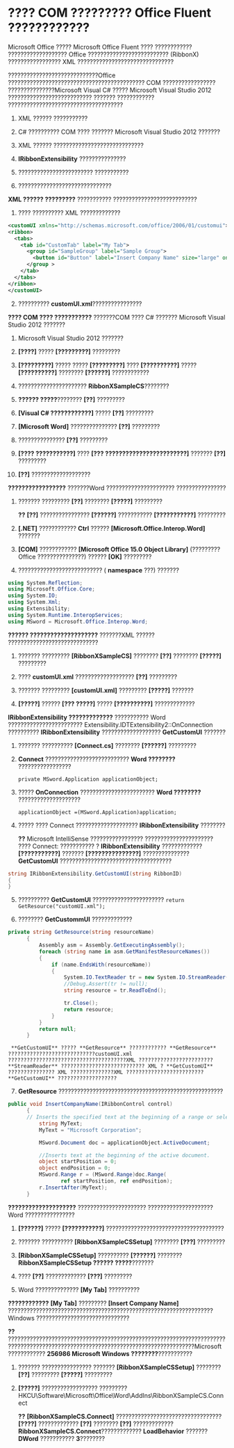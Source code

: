 
# ???? COM ????????? Office Fluent ????????????

Microsoft Office ????? Microsoft Office Fluent ???? ???????????? ??????????????????? Office ?????????????????????????? (RibbonX) ????????????????? XML ???????????????????????????????

?????????????????????????????Office ???????????????????????????????????????????? COM ????????????????? ???????????????Microsoft Visual C# ????? Microsoft Visual Studio 2012 ??????????????????????????? ??????? ???????????? ?????????????????????????????????????

1. XML ?????? ???????????
    
2. C# ?????????? COM ???? ??????? Microsoft Visual Studio 2012 ???????
    
3. XML ?????? ?????????????????????????????
    
4.  **IRibbonExtensibility** ???????????????
    
5. ???????????????????????? ???????????
    
6. ??????????????????????????????
    
 **XML ?????? ?????????**
??????????? ??????????????????????????? 

1. ???? ?????????? XML ????????????? 
    
  ```XML
  <customUI xmlns="http://schemas.microsoft.com/office/2006/01/customui"> 
  <ribbon> 
    <tabs> 
      <tab id="CustomTab" label="My Tab"> 
        <group id="SampleGroup" label="Sample Group"> 
          <button id="Button" label="Insert Company Name" size="large" onAction="InsertCompanyName" /> 
        </group > 
      </tab> 
    </tabs> 
  </ribbon> 
</customUI> 

  ```

2. ?????????? **customUI.xml**????????????????
    

 **???? COM ???? ???????????**
???????COM ???? C# ??????? Microsoft Visual Studio 2012 ???????

1. Microsoft Visual Studio 2012 ???????
    
2.  **[????]** ????? **[?????????]** ?????????
    
3.  **[?????????]** ????? ????? **[?????????]** ???? **[??????????]** ????? **[??????????]** ???????? **[??????]** ????????????
    
4. ?????????????????????? **RibbonXSampleCS**????????
    
5.  **?????? ?????**???????? **[??]** ?????????
    
6.  **[Visual C# ????????????]** ????? **[??]** ?????????
    
7.  **[Microsoft Word]** ??????????????? **[??]** ?????????
    
8. ??????????????? **[??]** ?????????
    
9.  **[???? ???????????]** ???? **[??? ????????????????????????]** ??????? **[??]** ?????????
    
10.  **[??]** ???????????????????
    

 **?????????????????**
???????Word ?????????????????????? ???????????????? 

1. ??????? ?????????  **[??]** ???????? **[?????]** ?????????
    
     **??**   **[??]** ???????????????? **[??????]** ??????????? **[???????????]** ?????????
2.  **[.NET]** ???????????? **Ctrl** ?????? **[Microsoft.Office.Interop.Word]** ???????
    
3.  **[COM]** ???????????? **[Microsoft Office 15.0 Object Library]** (????????? Office ???????????????) ?????? **[OK]** ?????????
    
4. ??????????????????????????? ( **namespace** ???) ???????
    
  ```C#
  using System.Reflection; 
using Microsoft.Office.Core; 
using System.IO; 
using System.Xml; 
using Extensibility; 
using System.Runtime.InteropServices; 
using MSword = Microsoft.Office.Interop.Word; 

  ```


 **?????? ????????????????????**
???????XML ?????? ?????????????????????????????

1. ??????? ?????????  **[RibbonXSampleCS]** ???????? **[??]** ???????? **[?????]** ?????????
    
2. ????  **customUI.xml** ??????????????????? **[??]** ?????????
    
3. ??????? ?????????  **[customUI.xml]** ????????? **[?????]** ???????
    
4.  **[?????]** ?????? **[??? ?????]** ????? **[??????????]** ?????????????
    

 **IRibbonExtensibility ?????????????**
??????????? Word ???????????????????????? Extensibility.IDTExtensibility2::OnConnection ?????????? **IRibbonExtensibility** ??????????????????? **GetCustomUI** ???????

1. ??????? ?????????? **[Connect.cs]** ???????? **[??????]** ?????????
    
2.  **Connect** ??????????????????????????? **Word ????????** ?????????????????
    
     `private MSword.Application applicationObject;`
    
3. ?????  **OnConnection** ???????????????????????? **Word ????????** ????????????????????
    
     `applicationObject =(MSword.Application)application;`
    
4. ????? ???? Connect ???????????????????? **IRibbonExtensibility** ????????
    
     **??**  Microsoft IntelliSense ????????????????? ?????????????????????? ???? Connect: ??????????? ? **IRibbonExtensibility** ????????????? **[???????????]** ??????? **[???????????????]** ??????????????? **GetCustomUI** ????????????????????????????????????

  ```C#
  string IRibbonExtensibility.GetCustomUI(string RibbonID) 
{ 
}
  ```

5. ??????????  **GetCustomUI** ??????????????????????? `return GetResource("customUI.xml");`
    
6. ????????  **GetCustommUI** ?????????????
    
  ```C#
  private string GetResource(string resourceName) 
        { 
            Assembly asm = Assembly.GetExecutingAssembly(); 
            foreach (string name in asm.GetManifestResourceNames()) 
            { 
                if (name.EndsWith(resourceName)) 
                { 
                    System.IO.TextReader tr = new System.IO.StreamReader(asm.GetManifestResourceStream(name)); 
                    //Debug.Assert(tr != null); 
                    string resource = tr.ReadToEnd(); 
 
                    tr.Close(); 
                    return resource; 
                } 
            } 
            return null; 
        } 

  ```


     **GetCustomUI** ????? **GetResource** ???????????? **GetResource** ????????????????????????????customUI.xml ??????????????????????????????????????XML ???????????????????????? **StreamReader** ??????????????????????????? XML ? **GetCustomUI** ??????????????? XML ??????????????XML ????????????????????????? **GetCustomUI** ???????????????????
    
7.  **GetResource** ?????????????????????????????????????????????????????
    
  ```C#
  public void InsertCompanyName(IRibbonControl control) 
        { 
        // Inserts the specified text at the beginning of a range or selection. 
            string MyText; 
            MyText = "Microsoft Corporation"; 
 
            MSword.Document doc = applicationObject.ActiveDocument; 
 
            //Inserts text at the beginning of the active document. 
            object startPosition = 0; 
            object endPosition = 0; 
            MSword.Range r = (MSword.Range)doc.Range( 
                   ref startPosition, ref endPosition); 
            r.InsertAfter(MyText); 
        } 

  ```


 **????????????????????**
?????????????????????? ?????????????????????Word ????????????????

1.  **[??????]** ????? **[???????????]** ??????????????????????????????????????
    
2. ??????? ?????????? **[RibbonXSampleCSSetup]** ???????? **[???]** ?????????
    
3.  **[RibbonXSampleCSSetup]** ?????????? **[??????]** ???????? **RibbonXSampleCSSetup ?????? ?????**???????
    
4. ????  **[??]** ????????????? **[???]** ?????????
    
5. Word ??????????????  **[My Tab]** ??????????
    

 **????????????**
 **[My Tab]** ????????? **[Insert Company Name]** ??????????????????????????????????????????????????????????????????Windows ??????????????????????????????

 **??**  ??????????????????????????????????????????????????????????????????????????????????????????????????????????????????????????????????Microsoft ???????????? **256986 Microsoft Windows ????????**???????????


1. ??????? ???????????????? ???????  **[RibbonXSampleCSSetup]** ???????? **[??]** ????????? **[?????]** ?????????
    
2.  **[?????]** ?????????????????? ?????????HKCU\Software\Microsoft\Office\Word\AddIns\RibbonXSampleCS.Connect
    
     **??**   **[RibbonXSampleCS.Connect]** ?????????????????????????????????? **[????]** ????????????? **[??]** ???????? **[??]** ????????????? **RibbonXSampleCS.Connect**????????????? **LoadBehavior** ??????? **DWord** ??????????? **3**????????

